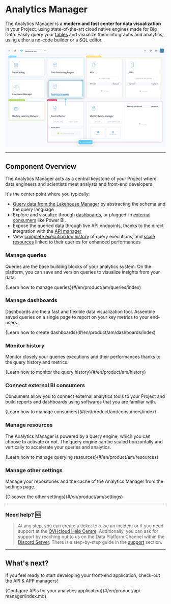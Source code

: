 # Analytics Manager

The Analytics Manager is a **modern and fast center for data visualization** in your Project, using state-of-the-art cloud native engines made for Big Data. Easily query your [tables](/en/product/lakehouse-manager/tables/index) and visualize them into graphs and analytics, using either a no-code builder or a SQL editor.


![Index1](picts/homepage-am.png)


---
## Component Overview

The Analytics Manager acts as a central keystone of your Project where data engineers and scientists meet analysts and front-end developers. 

It's the center point where you typically:
* [Query data from the Lakehouse Manager](/en/product/am/queries/index) by abstracting the schema and the query language
* Explore and visualize through [dashboards](/en/product/am/dashboards/index), or plugged-in [external consumers](/en/product/am/consumers/index) like Power BI.
* Expose the queried data through live API endpoints, thanks to the direct integration with the [API manager](/en/product/api-manager/index)
* View [complete execution log history](/en/product/am/history) of query executions, and [scale resources](/en/product/am/resources) linked to their queries for enhanced performances


### Manage queries
Queries are the base building blocks of your analytics system. On the platform, you can save and version queries to visualize insights from your data. 

{Learn how to manage queries}(#/en/product/am/queries/index)


### Manage dashboards
Dashboards are the a fast and flexible data visualization tool. Assemble saved queries on a single page to report on your key metrics to your end-users.

{Learn how to create dashboards}(#/en/product/am/dashboards/index)


### Monitor history
Monitor closely your queries executions and their performances thanks to the query history and metrics.

{Learn how to monitor the query history}(#/en/product/am/history)


### Connect external BI consumers
Consumers allow you to connect external analytics tools to your Project and build reports and dashboards using softwares that you are familiar with. 

{Learn how to manage consumers}(#/en/product/am/consumers/index)


### Manage resources
The Analytics Manager is powered by a query engine, which you can choose to activate or not. The query engine can be scaled horizontally and vertically to accelerate your queries and analytics. 

{Learn how to manage querying resources}(#/en/product/am/resources)


### Manage other settings
Manage your repositories and the cache of the Analytics Manager from the settings page.

{Discover the other settings}(#/en/product/am/settings)

---
###  Need help? 🆘

> At any step, you can create a ticket to raise an incident or if you need support at the [OVHcloud Help Centre](https://help.ovhcloud.com/csm/fr-home?id=csm_index). Additionally, you can ask for support by reaching out to us on the Data Platform Channel within the [Discord Server](https://discord.com/channels/850031577277792286/1163465539981672559). There is a step-by-step guide in the [support](/en/support/index.md) section.

---
## What's next?

If you feel ready to start developing your front-end application, check-out the API & APP managers!

{Configure APIs for your analytics application}(#/en/product/api-manager/index.md)
